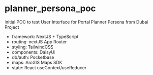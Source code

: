 # planner_persona_poc
Initial POC to test User Interface for Portal Planner Persona from Dubai Project
- framework:   NextJS + TypeScript
- routing:     nextJS App Router
- styling:     TailwindCSS
- components:  DaisyUI
- db/auth:     Pocketbase
- maps:        ArcGIS Maps SDK
- state:       React useContext/useReducer
